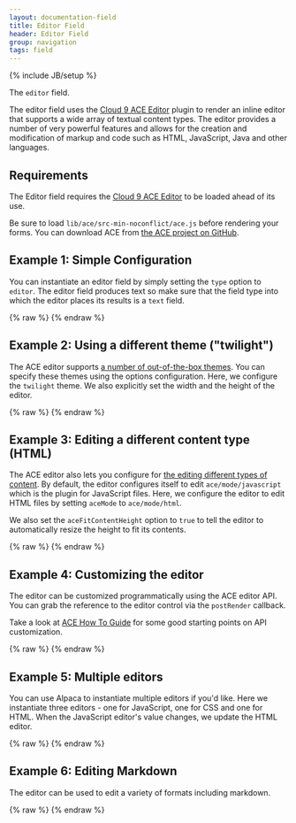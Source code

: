 ```yaml
---
layout: documentation-field
title: Editor Field
header: Editor Field
group: navigation
tags: field
---
```

{% include JB/setup %}


The ```editor``` field.

The editor field uses the <a target="_blank" href="http://ace.ajax.org">Cloud 9 ACE Editor</a> plugin to
render an inline editor that supports a wide array of textual content types.  The editor provides a number of
very powerful features and allows for the creation and modification of markup and code such as HTML, JavaScript,
Java and other languages.

## Requirements
The Editor field requires the <a target="_blank" href="http://ace.ajax.org">Cloud 9 ACE Editor</a> to be loaded
ahead of its use.

Be sure to load <code>lib/ace/src-min-noconflict/ace.js</code> before rendering your forms.  You can
download ACE from <a target="_blank" href="http://ace.ajax.org">the ACE project on GitHub</a>.


## Example 1: Simple Configuration
You can instantiate an editor field by simply setting the ```type``` option to ```editor```.  The editor field produces text so make sure that the field type into which the editor places its results is a ```text``` field.
<div id="field1"> </div>
{% raw %}
<script type="text/javascript" id="field1-script">
$("#field1").alpaca({
    'data': '{"firstName":"Pablo","lastName": "Neruda","age": 81}',
    'schema': {
        "type": "string"
    },
    'options': {
        "type": "editor"
    }
});
</script>
{% endraw %}


## Example 2: Using a different theme ("twilight")
The ACE editor supports <a href="https://github.com/ajaxorg/ace/tree/master/lib/ace/theme" target="_blank">a number of out-of-the-box themes</a>.  You can specify these themes
using the options configuration.  Here, we configure the ```twilight``` theme.  We also explicitly
set the width and the height of the editor.
<div id="field2"> </div>
{% raw %}
<script type="text/javascript" id="field2-script">
$("#field2").alpaca({
    'data': '{"firstName": "Pablo","lastName": "Neruda","age": 81}',
    'schema': {
        'type': 'string'
    },
    'options': {
        'type': 'editor',
        'aceTheme': 'ace/theme/twilight',
        'aceWidth': '300px',
        'aceHeight': '200px'
    }
});
</script>
{% endraw %}


## Example 3: Editing a different content type (HTML)
The ACE editor also lets you configure for <a href="https://github.com/ajaxorg/ace/tree/master/lib/ace/mode">the editing different types of content</a>.  By default, the editor
configures itself to edit ```ace/mode/javascript``` which is the plugin for JavaScript files.  Here, we configure the editor
to edit HTML files by setting ```aceMode``` to ```ace/mode/html```.

We also set the ```aceFitContentHeight``` option to ```true``` to tell the editor to
automatically resize the height to fit its contents.
<div id="field3"> </div>
{% raw %}
<script type="text/javascript" id="field3-script">
$("#field3").alpaca({
    "data": "<html><body><p>A sample paragraph</p></body></html>",
    "schema": {
        "type": "string"
    },
    "options": {
        "type": "editor",
        "aceMode": "ace/mode/html",
        "aceFitContentHeight": true
    }
});
</script>
{% endraw %}


## Example 4: Customizing the editor
The editor can be customized programmatically using the ACE editor API.  You can grab the reference
to the editor control via the ```postRender``` callback.

Take a look at <a href="http://ace.ajax.org/#nav=howto" target="_blank">ACE How To Guide</a> for some good
starting points on API customization.
<div id="field4"> </div>
{% raw %}
<script type="text/javascript" id="field4-script">
$("#field4").alpaca({
    "data": ".myclass {font-size:20px;}",
    "schema": {
        "type": "string"
    },
    "options": {
        "type": "editor",
        "aceTheme": "ace/theme/solarized_light",
        "aceMode": "ace/mode/css",
        "aceFitContentHeight": true
    },
    "postRender": function(control) {
        var editor = control.getEditor();
        editor.gotoLine(3);
        editor.insert("color: blue;");
    }
});
</script>
{% endraw %}


## Example 5: Multiple editors
You can use Alpaca to instantiate multiple editors if you'd like.  Here we instantiate
three editors - one for JavaScript, one for CSS and one for HTML.  When the JavaScript
editor's value changes, we update the HTML editor.
<div id="field5"> </div>
{% raw %}
<script type="text/javascript" id="field5-script">
$("#field5").alpaca({
    "schema": {
        "type": "object",
        "properties": {
            "js": {
                "type": "string"
            },
            "css": {
                "type": "string"
            },
            "html": {
                "type": "string",
                "readonly": true
            }
        }
    },
    "options": {
        "fields": {
            "js": {
                "label": "JavaScript",
                "type": "editor",
                "aceMode": "ace/mode/javascript",
                "aceFitContentHeight": true
            },
            "css": {
                "label": "CSS",
                "type": "editor",
                "aceMode": "ace/mode/css",
                "aceFitContentHeight": true
            },
            "html": {
                "label": "HTML",
                "type": "editor",
                "aceMode": "ace/mode/html",
                "aceFitContentHeight": true
            }
        }
    },
    "postRender": function(control) {
        var jsEditor = control.childrenByPropertyId["js"].getEditor();
        var cssEditor = control.childrenByPropertyId["css"].getEditor();
        var htmlEditor = control.childrenByPropertyId["html"].getEditor();
        jsEditor.insert("var title = 'Hello World';");
        cssEditor.insert(".field4-code {color:blue;}");
        var changeFunction = function() {
            var value = "&lt;style&gt;\r";
            value += cssEditor.getValue() + "\r";
            value += "&lt;/style&gt;\r";
            value += "&lt;pre class='field4-code'&gt;\r";
            value += jsEditor.getValue() + "\r";
            value += "&lt;/pre&gt;\r";
            htmlEditor.setValue(value);
            htmlEditor.clearSelection();
        };
        changeFunction();
        jsEditor.getSession().on('change', function(e) {
            changeFunction();
        });
        cssEditor.getSession().on('change', function(e) {
            changeFunction();
        });
    }
});
</script>
{% endraw %}


## Example 6: Editing Markdown
The editor can be used to edit a variety of formats including markdown.
<div id="field6"> </div>
{% raw %}
<script type="text/javascript" id="field6-script">
$("#field6").alpaca({
    "data": "## Hello World",
    "schema": {
        "type": "string"
    },
    "options": {
        "type": "editor",
        "aceMode": "ace/mode/markdown"
    }
});
</script>
{% endraw %}
